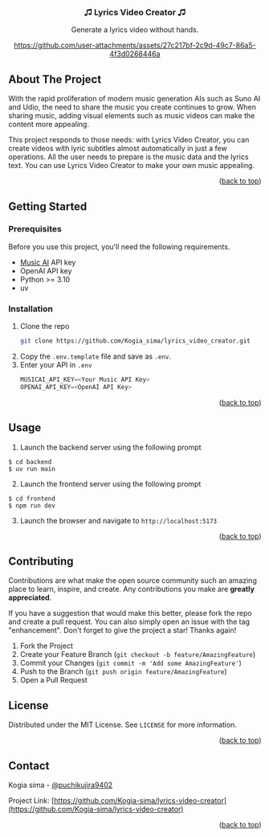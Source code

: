 <!-- Improved compatibility of back to top link: See: https://github.com/othneildrew/Best-README-Template/pull/73 -->
<a id="readme-top"></a>
<!--
*** Thanks for checking out the Best-README-Template. If you have a suggestion
*** that would make this better, please fork the repo and create a pull request
*** or simply open an issue with the tag "enhancement".
*** Don't forget to give the project a star!
*** Thanks again! Now go create something AMAZING! :D
-->



<!-- PROJECT LOGO -->
<br />
<div align="center">
  <h3 align="center">♫ Lyrics Video Creator ♫</h3>

  <p align="center">
    Generate a lyrics video without hands.
  </p>

  <p>
 
https://github.com/user-attachments/assets/27c217bf-2c9d-49c7-86a5-4f3d0268446a


  </p>
</div>



<!-- ABOUT THE PROJECT -->
## About The Project

With the rapid proliferation of modern music generation AIs such as Suno AI and Udio, the need to share the music you create continues to grow. When sharing music, adding visual elements such as music videos can make the content more appealing.

This project responds to those needs: with Lyrics Video Creator, you can create videos with lyric subtitles almost automatically in just a few operations. All the user needs to prepare is the music data and the lyrics text. You can use Lyrics Video Creator to make your own music appealing.

<p align="right">(<a href="#readme-top">back to top</a>)</p>





<!-- GETTING STARTED -->
## Getting Started

### Prerequisites

Before you use this project, you'll need the following requirements.

* [Music AI](https://music.ai/) API key
* OpenAI API key
* Python >= 3.10
* uv

### Installation

1. Clone the repo
   ```sh
   git clone https://github.com/Kogia_sima/lyrics_video_creator.git
   ```
2. Copy the `.env.template` file and save as `.env`.
3. Enter your API in `.env`
   ```js
   MUSICAI_API_KEY=<Your Music API Key>
   OPENAI_API_KEY=<OpenAI API Key>
   ```

<p align="right">(<a href="#readme-top">back to top</a>)</p>



<!-- USAGE EXAMPLES -->
## Usage

1. Launch the backend server using the following prompt

```
$ cd backend
$ uv run main
```

2. Launch the frontend server using the following prompt

```
$ cd frontend
$ npm run dev
```

3. Launch the browser and navigate to `http://localhost:5173`

<p align="right">(<a href="#readme-top">back to top</a>)</p>



<!-- CONTRIBUTING -->
## Contributing

Contributions are what make the open source community such an amazing place to learn, inspire, and create. Any contributions you make are **greatly appreciated**.

If you have a suggestion that would make this better, please fork the repo and create a pull request. You can also simply open an issue with the tag "enhancement".
Don't forget to give the project a star! Thanks again!

1. Fork the Project
2. Create your Feature Branch (`git checkout -b feature/AmazingFeature`)
3. Commit your Changes (`git commit -m 'Add some AmazingFeature'`)
4. Push to the Branch (`git push origin feature/AmazingFeature`)
5. Open a Pull Request


<!-- LICENSE -->
## License

Distributed under the MIT License. See `LICENSE` for more information.

<p align="right">(<a href="#readme-top">back to top</a>)</p>



<!-- CONTACT -->
## Contact

Kogia sima - [@puchikujira9402](https://x.com/puchikujira9402)

Project Link: [https://github.com/Kogia-sima/lyrics-video-creator](https://github.com/Kogia-sima/lyrics-video-creator)

<p align="right">(<a href="#readme-top">back to top</a>)</p>
